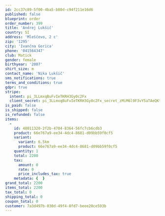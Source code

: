 ```yaml
---
id: 2cc37c89-5f00-4ba5-b80d-c94f211e16d6
published: false
blueprint: order
order_number: 399
title: 'Andrej Lukšič'
country: SI
address: 'Mleščevo, 2 c'
zip: '1295'
city: 'Ivančna Gorica'
phone: '041564347'
club: Matick
gender: female
birthyear: '2007'
shirt_size: m
contact_name: 'Nika Lukšič'
sms_notifications: true
terms_and_conditions: true
gdpr: true
stripe:
  intent: pi_3LLmxqBuFvIeTKRH3Gy0c2Fx
  client_secret: pi_3LLmxqBuFvIeTKRH3Gy0c2Fx_secret_zMiM6l9F3vY5aTAeQKt6gdorD
is_paid: false
is_shipped: false
is_refunded: false
items:
  -
    id: 48011320-2f2b-4704-8364-56fc7cb6cdb3
    product: 66e767a9-ee34-4dc4-8681-d09bb59f0cf5
    variant:
      variant: 6.5km
      product: 66e767a9-ee34-4dc4-8681-d09bb59f0cf5
    quantity: 1
    total: 2200
    tax:
      amount: 0
      rate: 0
      price_includes_tax: true
    metadata: {  }
grand_total: 2200
items_total: 2200
tax_total: 0
shipping_total: 0
coupon_total: 0
customer: 7a3d497b-030d-49f4-8fd7-beee20ce593b
---
```

